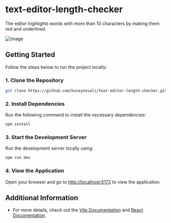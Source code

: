 # text-editor-length-checker
The editor highlights words with more than 10 characters by making them red and underlined.


![image](https://github.com/user-attachments/assets/c7feb54a-e8de-4a84-b987-c84f0e9b69d6)



## Getting Started

Follow the steps below to run the project locally:

### 1. Clone the Repository

```bash
git clone https://github.com/huseynovali/text-editor-length-checker.git
```

### 2. Install Dependencies

Run the following command to install the necessary dependencies:

```bash
npm install
```

### 3. Start the Development Server

Run the development server locally using:

```bash
npm run dev
```

### 4. View the Application

Open your browser and go to [http://localhost:5173](http://localhost:5173) to view the application.

## Additional Information

- For more details, check out the [Vite Documentation](https://vitejs.dev/) and [React Documentation](https://reactjs.org/).
